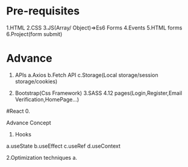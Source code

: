 # Pre-requisites
1.HTML
2.CSS
3.JS(Array/ Object)=>Es6 Forms
4.Events
5.HTML forms
6.Project(form submit)

# Advance

1. APIs
 a.Axios
 b.Fetch API
 c.Storage(Local storage/session storage/cookies)
 
 2. Bootstrap(Css Framework)
 3.SASS
 4.12 pages(Login,Register,Email Verification,HomePage...)

 #React
 0.





Advance Concept

1. Hooks

a.useState
b.useEffect
c.useRef
d.useContext

2.Optimization techniques
a.
